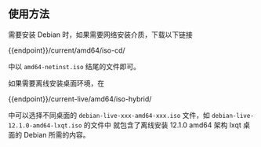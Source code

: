 ## 使用方法

需要安装 Debian 时，如果需要网络安装介质，下载以下链接

<tmpl>
{{endpoint}}/current/amd64/iso-cd/
</tmpl>

中以 ``amd64-netinst.iso`` 结尾的文件即可。

如果需要离线安装桌面环境，在

<tmpl>
{{endpoint}}/current-live/amd64/iso-hybrid/
</tmpl>

中可以选择不同桌面的 `debian-live-xxx-amd64-xxx.iso` 文件，如 `debian-live-12.1.0-amd64-lxqt.iso` 的文件中
就包含了离线安装 12.1.0 amd64 架构 lxqt 桌面的 Debian 所需的内容。
